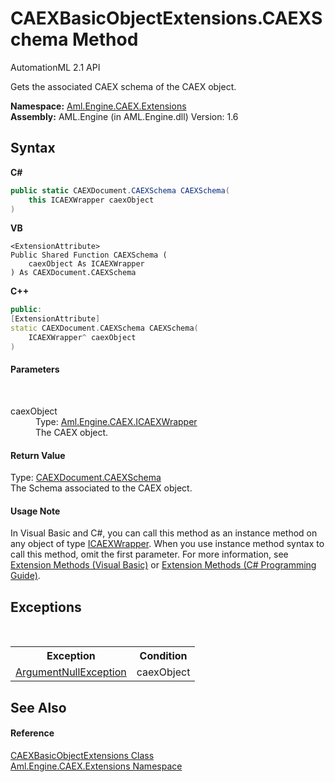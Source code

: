 # CAEXBasicObjectExtensions.CAEXSchema Method 
AutomationML 2.1 API 

Gets the associated CAEX schema of the CAEX object.

**Namespace:**&nbsp;<a href="N_Aml_Engine_CAEX_Extensions">Aml.Engine.CAEX.Extensions</a><br />**Assembly:**&nbsp;AML.Engine (in AML.Engine.dll) Version: 1.6

## Syntax

**C#**<br />
``` C#
public static CAEXDocument.CAEXSchema CAEXSchema(
	this ICAEXWrapper caexObject
)
```

**VB**<br />
``` VB
<ExtensionAttribute>
Public Shared Function CAEXSchema ( 
	caexObject As ICAEXWrapper
) As CAEXDocument.CAEXSchema
```

**C++**<br />
``` C++
public:
[ExtensionAttribute]
static CAEXDocument.CAEXSchema CAEXSchema(
	ICAEXWrapper^ caexObject
)
```


#### Parameters
&nbsp;<dl><dt>caexObject</dt><dd>Type: <a href="T_Aml_Engine_CAEX_ICAEXWrapper">Aml.Engine.CAEX.ICAEXWrapper</a><br />The CAEX object.</dd></dl>

#### Return Value
Type: <a href="T_Aml_Engine_CAEX_CAEXDocument_CAEXSchema">CAEXDocument.CAEXSchema</a><br />The Schema associated to the CAEX object.

#### Usage Note
In Visual Basic and C#, you can call this method as an instance method on any object of type <a href="T_Aml_Engine_CAEX_ICAEXWrapper">ICAEXWrapper</a>. When you use instance method syntax to call this method, omit the first parameter. For more information, see <a href="https://docs.microsoft.com/dotnet/visual-basic/programming-guide/language-features/procedures/extension-methods" target="_blank" rel="noopener noreferrer">Extension Methods (Visual Basic)</a> or <a href="https://docs.microsoft.com/dotnet/csharp/programming-guide/classes-and-structs/extension-methods" target="_blank" rel="noopener noreferrer">Extension Methods (C# Programming Guide)</a>.

## Exceptions
&nbsp;<table><tr><th>Exception</th><th>Condition</th></tr><tr><td><a href="https://docs.microsoft.com/dotnet/api/system.argumentnullexception" target="_parent" rel="noopener noreferrer">ArgumentNullException</a></td><td>caexObject</td></tr></table>

## See Also


#### Reference
<a href="T_Aml_Engine_CAEX_Extensions_CAEXBasicObjectExtensions">CAEXBasicObjectExtensions Class</a><br /><a href="N_Aml_Engine_CAEX_Extensions">Aml.Engine.CAEX.Extensions Namespace</a><br />